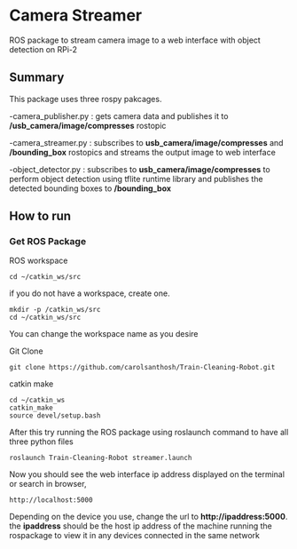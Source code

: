 # Camera Streamer
ROS package to stream camera image to a web interface with object detection on RPi-2

## Summary
This package uses three rospy pakcages.

-camera_publisher.py : gets camera data and publishes it to **/usb_camera/image/compresses** rostopic 

-camera_streamer.py :  subscribes to **usb_camera/image/compresses** and **/bounding_box** rostopics and streams the output image to web interface

-object_detector.py : subscribes to **usb_camera/image/compresses** to perform object detection using tflite runtime library and publishes the detected bounding boxes to  **/bounding_box**


    
## How to run

### Get ROS Package
ROS workspace

    cd ~/catkin_ws/src
if you do not have a workspace, create one.

    mkdir -p /catkin_ws/src
    cd ~/catkin_ws/src
You can change the workspace name as you desire

Git Clone


    git clone https://github.com/carolsanthosh/Train-Cleaning-Robot.git

catkin make

    cd ~/catkin_ws
    catkin_make
    source devel/setup.bash
    
After this try running the ROS package using roslaunch command to have all three python files

    roslaunch Train-Cleaning-Robot streamer.launch

Now you should see the web interface ip address displayed on the terminal 
or
search in browser,

    http://localhost:5000
Depending on the device you use, change the url to **http://ipaddress:5000**. the **ipaddress** should be the host ip address of the machine running the rospackage 
to view it in any devices connected in the same network

